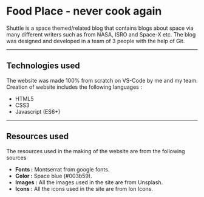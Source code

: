 # Food Place - never cook again

Shuttle is a space themed/related blog that contains blogs about space via many different writers such as from NASA, ISRO and Space-X etc. The blog was designed and developed in a team of 3 people with the help of Git.

---

## Technologies used

The website was made 100% from scratch on VS-Code by me and my team. Creation of website includes the following languages :

- HTML5
- CSS3
- Javascript (ES6+)

---

## Resources used

The resources used in the making of the website are from the following sources

- **Fonts :** Montserrat from google fonts.
- **Color :** Space blue (#003b59).
- **Images :** All the images used in the site are from Unsplash.
- **Icons :** All the icons used in the site are from Ion Icons.
